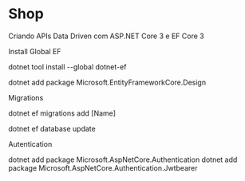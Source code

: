 # Shop

Criando APIs Data Driven com ASP.NET Core 3 e EF Core 3

Install Global EF

dotnet tool install --global dotnet-ef

dotnet add package Microsoft.EntityFrameworkCore.Design

Migrations

dotnet ef migrations add [Name]

dotnet ef database update

Autentication

dotnet add package Microsoft.AspNetCore.Authentication
dotnet add package Microsoft.AspNetCore.Authentication.Jwtbearer
